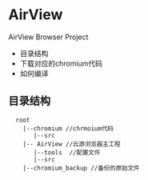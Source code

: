 
AirView
=======

AirView Browser Project

* 目录结构
* 下载对应的chromium代码
* 如何编译



目录结构
-------------------

 ```  
   root
     |--chromium //chrmoium代码
        |--src
     |-- AirView //云游浏览器主工程
        |--tools  //配置文件
        |--src
     |--chromium_backup //备份的原始文件
    
  ```
